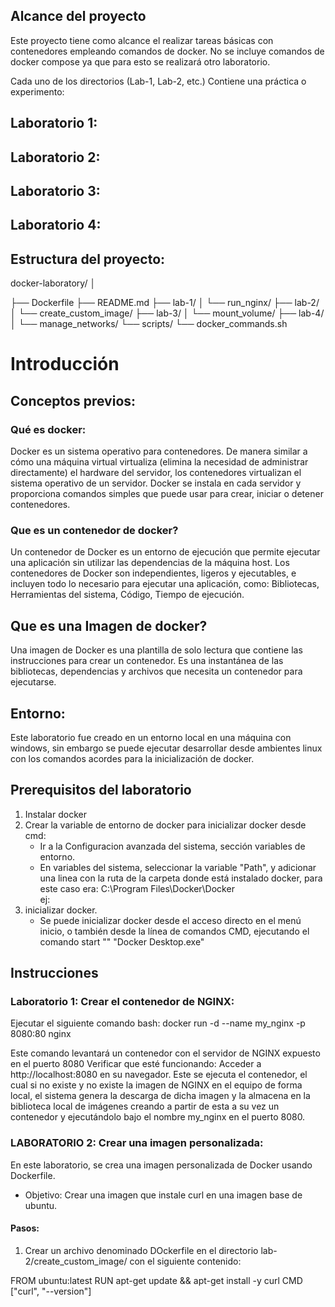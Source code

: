## Alcance del proyecto
Este proyecto tiene como alcance el realizar tareas básicas con contenedores empleando comandos de docker.
No se incluye comandos de docker compose ya que para esto se realizará otro laboratorio.

Cada uno de los directorios (Lab-1, Lab-2, etc.) Contiene una práctica o experimento:

## Laboratorio 1: 

## Laboratorio 2:  

## Laboratorio 3:

## Laboratorio 4:

## Estructura del proyecto:
docker-laboratory/ 
│ 

├── Dockerfile 
├── README.md 
├── lab-1/ 
│   └── run_nginx/ 
├── lab-2/ 
│   └── create_custom_image/ 
├── lab-3/ 
│   └── mount_volume/ 
├── lab-4/ 
│   └── manage_networks/ 
└── scripts/ 
    └── docker_commands.sh 

# Introducción

## Conceptos previos:
### Qué es docker:
Docker es un sistema operativo para contenedores. De manera similar a cómo una máquina virtual virtualiza (elimina la necesidad de administrar directamente) el hardware del servidor, los contenedores virtualizan el sistema operativo de un servidor. Docker se instala en cada servidor y proporciona comandos simples que puede usar para crear, iniciar o detener contenedores.

### Que es un contenedor de docker?
Un contenedor de Docker es un entorno de ejecución que permite ejecutar una aplicación sin utilizar las dependencias de la máquina host. Los contenedores de Docker son independientes, ligeros y ejecutables, e incluyen todo lo necesario para ejecutar una aplicación, como: Bibliotecas, Herramientas del sistema, Código, Tiempo de ejecución. 

## Que es una Imagen de docker?
Una imagen de Docker es una plantilla de solo lectura que contiene las instrucciones para crear un contenedor. Es una instantánea de las bibliotecas, dependencias y archivos que necesita un contenedor para ejecutarse. 


## Entorno:
Este laboratorio fue creado en un entorno local en una máquina con windows, sin embargo se puede ejecutar desarrollar desde ambientes linux con los comandos acordes para la inicialización de docker.

## Prerequisitos del laboratorio
1. Instalar docker
2. Crear la variable de entorno de docker para inicializar docker desde cmd:
    * Ir a la Configuracion avanzada del sistema, sección variables de entorno.
    * En variables del sistema, seleccionar la variable "Path", y adicionar una linea con la ruta de la carpeta donde está instalado docker, para este caso era: 
    C:\Program Files\Docker\Docker\
    ej: 
3. inicializar docker.
    * Se puede inicializar docker desde el acceso directo en el menú inicio, o también desde la línea de comandos CMD, ejecutando el comando  start "" "Docker Desktop.exe"


## Instrucciones

### Laboratorio 1: Crear el contenedor de NGINX:
Ejecutar el siguiente comando bash:
    docker run -d --name my_nginx -p 8080:80 nginx

Este comando levantará un contenedor con el servidor de NGINX expuesto en el puerto 8080
Verificar que esté funcionando: Acceder a http://localhost:8080 en su navegador.
Este se ejecuta el contenedor, el cual si no existe y no existe la imagen de NGINX en el equipo de forma local, el sistema genera la descarga de dicha imagen y la almacena en la biblioteca local de imágenes creando a partir de esta a su vez un contenedor y ejecutándolo bajo el nombre my_nginx en el puerto 8080.


### LABORATORIO 2: Crear una imagen personalizada:
En este laboratorio, se crea una imagen personalizada de Docker usando Dockerfile.
* Objetivo: Crear una imagen que instale curl en una imagen base de ubuntu.

#### Pasos:

1. Crear un archivo denominado DOckerfile en el directorio lab-2/create_custom_image/ con el siguiente contenido:


FROM ubuntu:latest
RUN apt-get update && apt-get install -y curl
CMD ["curl", "--version"]



